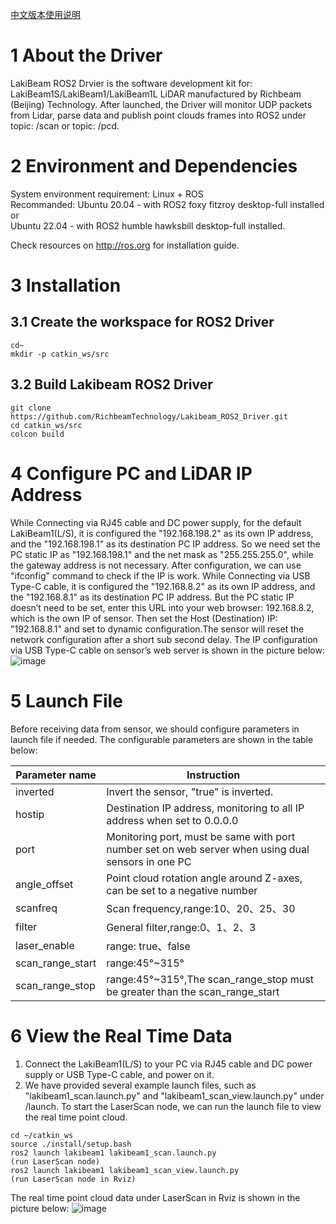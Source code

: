 [中文版本使用说明](<https://github.com/RichbeamTechnology/Lakibeam_ROS2_Driver/blob/main/README_CN.md>)

# 1 About the Driver

LakiBeam ROS2 Drvier is the software development kit for: LakiBeam1S/LakiBeam1/LakiBeam1L LiDAR manufactured by Richbeam (Beijing) Technology. After launched, the Driver will monitor UDP packets from Lidar, parse data and publish point clouds frames into ROS2 under topic: /scan or topic: /pcd.

# 2 Environment and Dependencies

System environment requirement: Linux + ROS  
Recommanded: 
Ubuntu 20.04 - with ROS2 foxy fitzroy desktop-full installed or  
Ubuntu 22.04 - with ROS2 humble hawksbill desktop-full installed.  

Check resources on http://ros.org for installation guide.

# 3 Installation
## 3.1 Create the workspace for ROS2 Driver
```
cd~
mkdir -p catkin_ws/src
```
## 3.2 Build Lakibeam ROS2 Driver
```
git clone https://github.com/RichbeamTechnology/Lakibeam_ROS2_Driver.git
cd catkin_ws/src
colcon build
```

# 4 Configure PC and LiDAR IP Address

While Connecting via RJ45 cable and DC power supply, for the default LakiBeam1(L/S), it is configured the "192.168.198.2" as its own IP address, and the "192.168.198.1" as its destination PC IP address. So we need set the PC static IP as "192.168.198.1" and the net mask as "255.255.255.0", while the gateway address is not necessary. After configuration, we can use "ifconfig" command to check if the IP is work. While Connecting via USB Type-C cable, it is configured the "192.168.8.2" as its own IP address, and the "192.168.8.1" as its destination PC IP address. But the PC static IP doesn’t need to be set, enter this URL into your web browser: 192.168.8.2, which is the own IP of sensor. Then set the Host (Destination) IP: "192.168.8.1" and set to dynamic configuration.The sensor will reset the network configuration after a short sub second delay. The IP configuration via USB Type-C cable on sensor’s web server is shown in the picture below:
![image](https://github.com/RichbeamTechnology/Lakibeam_ROS1_Driver/assets/158011589/12fc36b3-78a4-4320-aa58-a28f3545c2e2)

# 5 Launch File

Before receiving data from sensor, we should configure parameters in launch file if needed. The configurable parameters are shown in the table below:

| Parameter name     | Instruction     | 
| -------- | -------- |
| inverted | Invert the sensor, "true" is inverted. |
| hostip | Destination IP address, monitoring to all IP address when set to 0.0.0.0 |
| port | Monitoring port, must be same with port number set on web server when using dual sensors in one PC |
| angle_offset | Point cloud rotation angle around Z-axes, can be set to a negative number |
| scanfreq | Scan frequency,range:10、20、25、30 |
| filter | General filter,range:0、1、2、3 |
| laser_enable | range: true、false |
| scan_range_start | range:45°~315° |
| scan_range_stop | range:45°~315°,The scan_range_stop must be greater than the scan_range_start |


# 6 View the Real Time Data
1. Connect the LakiBeam1(L/S) to your PC via RJ45 cable and DC power supply or USB Type-C cable, and power on it.
2. We have provided several example launch files, such as "lakibeam1_scan.launch.py" and "lakibeam1_scan_view.launch.py" under /launch. To start the LaserScan node, we can run the launch file to view the real time point cloud.
```
cd ~/catkin_ws
source ./install/setup.bash
ros2 launch lakibeam1 lakibeam1_scan.launch.py
(run LaserScan node)
ros2 launch lakibeam1 lakibeam1_scan_view.launch.py
(run LaserScan node in Rviz)
```
The real time point cloud data under LaserScan in Rviz is shown in the picture below:
![image](https://github.com/RichbeamTechnology/Lakibeam_ROS2_Driver/blob/main/assets/ros2.png)
